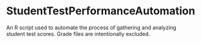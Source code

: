 # StudentTestPerformanceAutomation
An R script used to automate the process of gathering and analyzing student test scores. Grade files are intentionally excluded.
